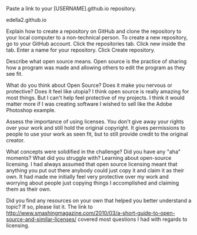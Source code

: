Paste a link to your [USERNAME].github.io repository.

edella2.github.io

Explain how to create a repository on GitHub and clone the repository to your local computer to a non-technical person.
To create a new repository, go to your GitHub account.
Click the repositories tab.  Click new inside the tab.
Enter a name for your repository. Click Create repository.


Describe what open source means.
Open source is the practice of sharing how a program was made and allowing others to edit the program as they see fit.


What do you think about Open Source? Does it make you nervous or protective? Does it feel like utopia?
I think open source is really amazing for most things.  But I can't help feel protective of my projects.  I think it would matter more if I was creating software I wished to sell like the Adobe Photoshop example.

Assess the importance of using licenses.
You don't give away your rights over your work and still hold the original copyright.  It gives permissions to people to use your work as seen fit, but to still provide credit to the original creator.

What concepts were solidified in the challenge? Did you have any "aha" moments? What did you struggle with?
Learning about open-source licensing.  I had always assumed that open source licensing meant that anything you put out there anybody could just copy it and claim it as their own.  It had made me initially feel very protective over my work and worrying about people just copying things I accomplished and claiming them as their own.

Did you find any resources on your own that helped you better understand a topic? If so, please list it.
The link to http://www.smashingmagazine.com/2010/03/a-short-guide-to-open-source-and-similar-licenses/ 
covered most questions I had with regards to licensing.